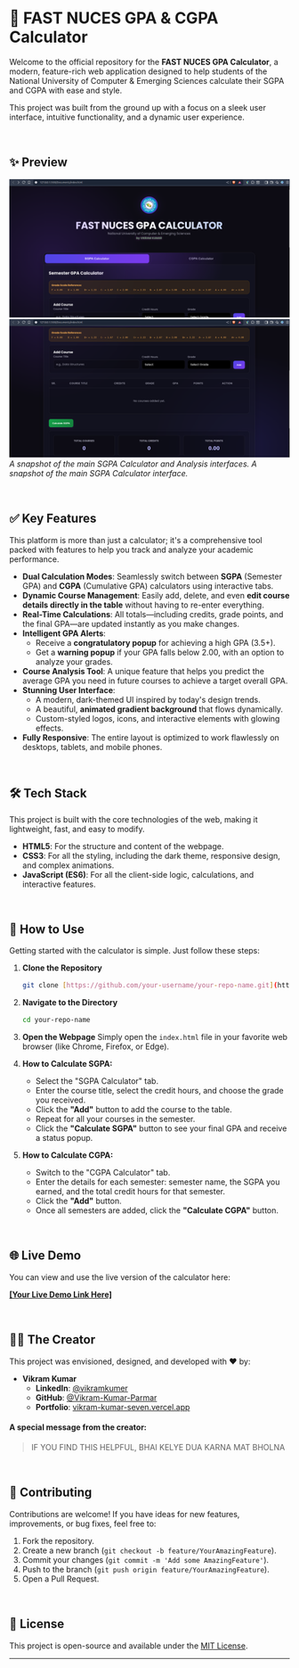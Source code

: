 # 🚀 FAST NUCES GPA & CGPA Calculator

Welcome to the official repository for the **FAST NUCES GPA Calculator**, a modern, feature-rich web application designed to help students of the National University of Computer & Emerging Sciences calculate their SGPA and CGPA with ease and style.

This project was built from the ground up with a focus on a sleek user interface, intuitive functionality, and a dynamic user experience.

<br>

## ✨ Preview
![GPA Calculator Preview](https://github.com/Vikram-Kumar-Parmar/GPA-Calculator-Fast-Nuces/blob/main/Screenshot%20from%202025-08-05%2004-06-03.png?raw=true)
![GPA Calculator Analysis](https://github.com/Vikram-Kumar-Parmar/GPA-Calculator-Fast-Nuces/blob/main/Screenshot%20from%202025-08-05%2004-06-19.png?raw=true)
*A snapshot of the main SGPA Calculator and Analysis interfaces.*
*A snapshot of the main SGPA Calculator interface.*

<br>

## ✅ Key Features

This platform is more than just a calculator; it's a comprehensive tool packed with features to help you track and analyze your academic performance.

-   **Dual Calculation Modes**: Seamlessly switch between **SGPA** (Semester GPA) and **CGPA** (Cumulative GPA) calculators using interactive tabs.
-   **Dynamic Course Management**: Easily add, delete, and even **edit course details directly in the table** without having to re-enter everything.
-   **Real-Time Calculations**: All totals—including credits, grade points, and the final GPA—are updated instantly as you make changes.
-   **Intelligent GPA Alerts**:
    -   Receive a **congratulatory popup** for achieving a high GPA (3.5+).
    -   Get a **warning popup** if your GPA falls below 2.00, with an option to analyze your grades.
-   **Course Analysis Tool**: A unique feature that helps you predict the average GPA you need in future courses to achieve a target overall GPA.
-   **Stunning User Interface**:
    -   A modern, dark-themed UI inspired by today's design trends.
    -   A beautiful, **animated gradient background** that flows dynamically.
    -   Custom-styled logos, icons, and interactive elements with glowing effects.
-   **Fully Responsive**: The entire layout is optimized to work flawlessly on desktops, tablets, and mobile phones.

<br>

## 🛠️ Tech Stack

This project is built with the core technologies of the web, making it lightweight, fast, and easy to modify.

-   **HTML5**: For the structure and content of the webpage.
-   **CSS3**: For all the styling, including the dark theme, responsive design, and complex animations.
-   **JavaScript (ES6)**: For all the client-side logic, calculations, and interactive features.

<br>

## 📖 How to Use

Getting started with the calculator is simple. Just follow these steps:

1.  **Clone the Repository**
    ```bash
    git clone [https://github.com/your-username/your-repo-name.git](https://github.com/your-username/your-repo-name.git)
    ```

2.  **Navigate to the Directory**
    ```bash
    cd your-repo-name
    ```

3.  **Open the Webpage**
    Simply open the `index.html` file in your favorite web browser (like Chrome, Firefox, or Edge).

4.  **How to Calculate SGPA:**
    -   Select the "SGPA Calculator" tab.
    -   Enter the course title, select the credit hours, and choose the grade you received.
    -   Click the **"Add"** button to add the course to the table.
    -   Repeat for all your courses in the semester.
    -   Click the **"Calculate SGPA"** button to see your final GPA and receive a status popup.

5.  **How to Calculate CGPA:**
    -   Switch to the "CGPA Calculator" tab.
    -   Enter the details for each semester: semester name, the SGPA you earned, and the total credit hours for that semester.
    -   Click the **"Add"** button.
    -   Once all semesters are added, click the **"Calculate CGPA"** button.

<br>

## 🌐 Live Demo

You can view and use the live version of the calculator here:

[**[Your Live Demo Link Here]**](https://gpa-calculator-fast-nuces.netlify.app/)

<br>

## 👨‍💻 The Creator

This project was envisioned, designed, and developed with ❤️ by:

-   **Vikram Kumar**
    -   **LinkedIn**: [@vikramkumer](https://www.linkedin.com/in/vikramkumer/)
    -   **GitHub**: [@Vikram-Kumar-Parmar](https://github.com/Vikram-Kumar-Parmar)
    -   **Portfolio**: [vikram-kumar-seven.vercel.app](https://vikram-kumar-seven.vercel.app/)

#### A special message from the creator:
> IF YOU FIND THIS HELPFUL, BHAI KELYE DUA KARNA MAT BHOLNA

<br>

## 🤝 Contributing

Contributions are welcome! If you have ideas for new features, improvements, or bug fixes, feel free to:

1.  Fork the repository.
2.  Create a new branch (`git checkout -b feature/YourAmazingFeature`).
3.  Commit your changes (`git commit -m 'Add some AmazingFeature'`).
4.  Push to the branch (`git push origin feature/YourAmazingFeature`).
5.  Open a Pull Request.

<br>

## 📄 License

This project is open-source and available under the [MIT License](LICENSE).

---

